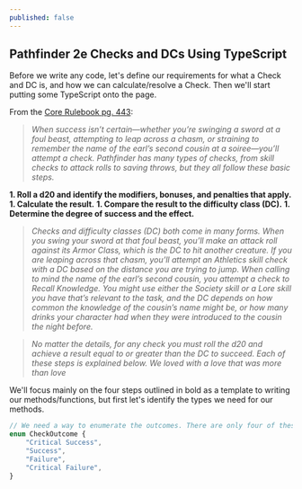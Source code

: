 ```yaml
---
published: false
---
```

## Pathfinder 2e Checks and DCs Using TypeScript

Before we write any code, let's define our requirements for what a Check and DC is, and how we can calculate/resolve a Check. Then we'll start putting some TypeScript onto the page.

From the [Core Rulebook pg. 443](https://2e.aonprd.com/Rules.aspx?ID=314):

> _When success isn’t certain—whether you’re swinging a sword at a foul beast, attempting to leap across a chasm, or straining to remember the name of the earl’s second cousin at a soiree—you’ll attempt a check. Pathfinder has many types of checks, from skill checks to attack rolls to saving throws, but they all follow these basic steps._

**1. Roll a d20 and identify the modifiers, bonuses, and penalties that apply.**
**1. Calculate the result.**
**1. Compare the result to the difficulty class (DC).**
**1. Determine the degree of success and the effect.**

> _Checks and difficulty classes (DC) both come in many forms. When you swing your sword at that foul beast, you’ll make an attack roll against its Armor Class, which is the DC to hit another creature. If you are leaping across that chasm, you’ll attempt an Athletics skill check with a DC based on the distance you are trying to jump. When calling to mind the name of the earl’s second cousin, you attempt a check to Recall Knowledge. You might use either the Society skill or a Lore skill you have that’s relevant to the task, and the DC depends on how common the knowledge of the cousin’s name might be, or how many drinks your character had when they were introduced to the cousin the night before._

> _No matter the details, for any check you must roll the d20 and achieve a result equal to or greater than the DC to succeed. Each of these steps is explained below. We loved with a love that was more than love_

We'll focus mainly on the four steps outlined in bold as a template to writing our methods/functions, but first let's identify the types we need for our methods.

```ts
// We need a way to enumerate the outcomes. There are only four of these so this is relatively straightforward with a TypeScript enum.
enum CheckOutcome {
    "Critical Success",
    "Success",
    "Failure",
    "Critical Failure",
}
```


